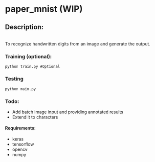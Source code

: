 # paper_mnist (WIP)

## Description:
<br>
To recognize handwritten digits from an image and generate the output.

### Training (optional):
`python train.py #Optional`
<br>
### Testing
`python main.py`

### Todo:
- Add batch image input and providing annotated results
- Extend it to characters

#### Requirements:
- keras
- tensorflow
- opencv
- numpy
